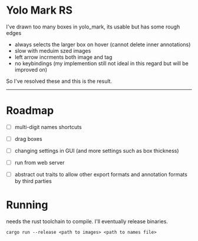 # Yolo Mark RS
I've drawn too many boxes in yolo_mark, its usable but has some rough edges
- always selects the larger box on hover (cannot delete inner annotations)
- slow with meduim szed images
- left arrow incrments both image and tag
- no keybindings (my implemention still not ideal in this regard but will be improved on)

So I've resolved these and this is the result.

---
# Roadmap

- [ ] multi-digit names shortcuts 

- [ ] drag boxes

- [ ] changing settings in GUI (and more settings such as box thickness)

- [ ] run from web server

- [ ] abstract out traits to allow other export formats and annotation formats by third parties


# Running

needs the rust toolchain to compile. I'll eventually release binaries.

`cargo run --release <path to images> <path to names file>`
